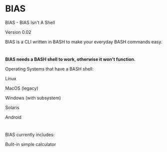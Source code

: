 # BIAS
BIAS - BIAS Isn't A Shell

Version 0.02

BIAS is a CLI written in BASH to make your everyday BASH commands easy.

#

<b>BIAS needs a BASH shell to work, otherwise it won't function.</b>

Operating Systems that have a BASH shell:

Linux

MacOS (legacy)

Windows (with subsystem)

Solaris

Android

#

BIAS currently includes:

Bulit-in simple calculator

#

